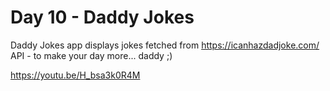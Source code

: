 # Day 10 - Daddy Jokes

Daddy Jokes app displays jokes fetched from https://icanhazdadjoke.com/ API - to make your day more... daddy ;)

https://youtu.be/H_bsa3k0R4M
